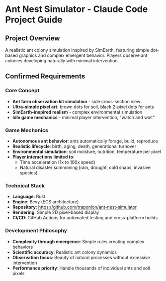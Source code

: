 # Ant Nest Simulator - Claude Code Project Guide

## Project Overview

A realistic ant colony simulation inspired by SimEarth, featuring simple dot-based graphics and complex emergent behavior. Players observe ant colonies developing naturally with minimal intervention.

## Confirmed Requirements

### Core Concept
- **Ant farm observation kit simulation** - side cross-section view
- **Ultra-simple pixel art**: brown dots for soil, black 2-pixel dots for ants
- **SimEarth-inspired realism** - complex environmental simulation
- **Idle game mechanics** - minimal player intervention, "watch and wait"

### Game Mechanics
- **Autonomous ant behavior**: ants automatically forage, build, reproduce
- **Realistic lifecycle**: birth, aging, death, generational turnover
- **Environmental simulation**: soil moisture, nutrition, temperature per pixel
- **Player interactions limited to**:
  - Time acceleration (1x to 100x speed)
  - Natural disaster summoning (rain, drought, cold snaps, invasive species)

### Technical Stack
- **Language**: Rust
- **Engine**: Bevy (ECS architecture)
- **Repository**: https://github.com/traponion/ant-nest-simulator
- **Rendering**: Simple 2D pixel-based display
- **CI/CD**: GitHub Actions for automated testing and cross-platform builds

### Development Philosophy
- **Complexity through emergence**: Simple rules creating complex behaviors
- **Scientific accuracy**: Realistic ant colony dynamics
- **Observation focus**: Beauty of natural processes without excessive intervention
- **Performance priority**: Handle thousands of individual ants and soil pixels

